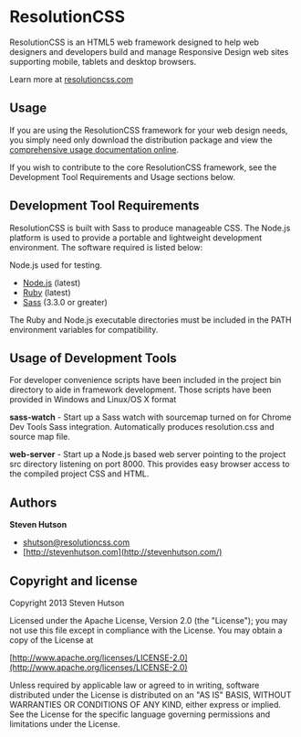 ResolutionCSS
=============

ResolutionCSS is an HTML5 web framework designed to help web designers and developers build and manage Responsive Design web sites supporting mobile, tablets and desktop browsers.

Learn more at [resolutioncss.com](http://www.resolutioncss.com/)

## Usage

If you are using the ResolutionCSS framework for your web design needs, you simply need only download the distribution package and view the [comprehensive usage documentation online](http://www.resolutioncss.com/docs/).

If you wish to contribute to the core ResolutionCSS framework, see the Development Tool Requirements and Usage sections below.

## Development Tool Requirements

ResolutionCSS is built with Sass to produce manageable CSS. The Node.js platform is used to provide a portable and lightweight development environment. The software required is listed below: 

Node.js used for testing.

+ [Node.js](http://nodejs.org/) (latest)
+ [Ruby](http://rubyinstaller.org/) (latest)
+ [Sass](http://sass-lang.com/) (3.3.0 or greater)

The Ruby and Node.js executable directories must be included in the PATH environment variables for compatibility.

## Usage of Development Tools

For developer convenience scripts have been included in the project bin directory to aide in framework development. Those scripts have been provided in Windows and Linux/OS X format 

**sass-watch** - Start up a Sass watch with sourcemap turned on for Chrome Dev Tools Sass integration. Automatically produces resolution.css and source map file.

**web-server** - Start up a Node.js based web server pointing to the project src directory listening on port 8000. This provides easy browser access to the compiled project CSS and HTML.


## Authors

**Steven Hutson**
+ [shutson@resolutioncss.com](mailto:shutson@resolutioncss.com)
+ [http://stevenhutson.com](http://stevenhutson.com/)

## Copyright and license

Copyright 2013 Steven Hutson

Licensed under the Apache License, Version 2.0 (the "License");
you may not use this file except in compliance with the License.
You may obtain a copy of the License at

[http://www.apache.org/licenses/LICENSE-2.0](http://www.apache.org/licenses/LICENSE-2.0)

Unless required by applicable law or agreed to in writing, software
distributed under the License is distributed on an "AS IS" BASIS,
WITHOUT WARRANTIES OR CONDITIONS OF ANY KIND, either express or implied.
See the License for the specific language governing permissions and
limitations under the License.
